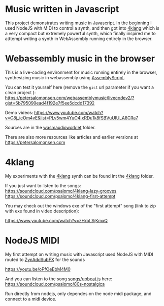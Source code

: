 Music written in Javascript
===========================

This project demonstrates writing music in Javascript. In the beginning I used NodeJS with MIDI to control a synth, and then got into [4klang](https://github.com/hzdgopher/4klang/) which is a very compact but extremely powerful synth, which finally inspired me to atttempt writing a synth in WebAssembly running entirely in the browser.

# Webassembly music in the browser

This is a live-coding environment for music running entirely in the browser, synthesizing music in webassembly using [AssemblyScript](https://docs.assemblyscript.org/).

You can test it yourself here (remove the `gist` url parameter if you want a clean project ):
https://petersalomonsen.com/webassemblymusic/livecodev2/?gist=5b795090ead4f192e7f5ee5dcdd17392

Demo videos:
https://www.youtube.com/watch?v=C8j_ieOm4vE&list=PLv5wm4YuO4IxRDu1k8fSBVuUlULA8CRa7

Sources are in the [wasmaudioworklet](wasmaudioworklet) folder.

There are also more resources like articles and earlier versions at https://petersalomonsen.com

# 4klang

My experiments with the [4klang](https://github.com/hzdgopher/4klang/) synth can be found int the [4klang](4klang) folder.

If you just want to listen to the songs:
https://soundcloud.com/psalomo/4klang-lazy-grooves
https://soundcloud.com/psalomo/4klang-first-attempt

You may check out the windows exe of the "first attempt" song (link to zip with exe found in video description):

https://www.youtube.com/watch?v=zHrbLSjKmxQ

# NodeJS MIDI

My first attempt on writing music with Javascript used NodeJS with MIDI routed to [ZynAddSubFX](http://zynaddsubfx.sourceforge.net/) for the sounds

https://youtu.be/oPfOeEbM4M0

And you can listen to the song [songs/upbeat.js](songs/upbeat.js) here: 
https://soundcloud.com/psalomo/80s-nostalgica

Run directly from nodejs, only dependes on the node midi package, and connect to a midi device.
